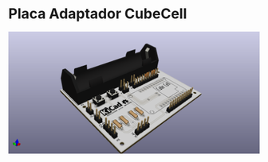 # Placa Adaptador CubeCell

![captura1](https://raw.githubusercontent.com/makers-bierzo/TTN-Bierzo/master/HARDWARE/Adaptador_CubeCell/AdaptaddorCubeCell.png)